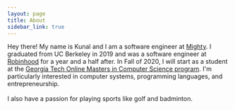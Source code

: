 ```yaml
---
layout: page
title: About
sidebar_link: true
---
```


<p class="message">
  Hey there! My name is Kunal and I am a software engineer at <a href="https://mightyapp.com/">Mighty</a>. I graduated from UC Berkeley in 2019 and was a software engineer at <a href="http://robinhood.com/">Robinhood</a> for a year and a half after. In Fall of 2020, I will start as a student at the <a href="https://pe.gatech.edu/degrees/computer-science">Georgia Tech Online Masters in Computer Science program</a>. I'm particularly interested in computer systems, programming languages, and entrepreneurship. 
  <br><br>
  I also have a passion for playing sports like golf and badminton.
</p>
